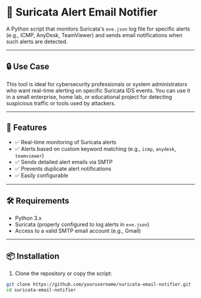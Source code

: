 # 📧 Suricata Alert Email Notifier

A Python script that monitors Suricata's `eve.json` log file for specific alerts (e.g., ICMP, AnyDesk, TeamViewer) and sends email notifications when such alerts are detected.

---

## 🔒 Use Case

This tool is ideal for cybersecurity professionals or system administrators who want real-time alerting on specific Suricata IDS events. You can use it in a small enterprise, home lab, or educational project for detecting suspicious traffic or tools used by attackers.

---

## 🚀 Features

- ✅ Real-time monitoring of Suricata alerts
- ✅ Alerts based on custom keyword matching (e.g., `icmp`, `anydesk`, `teamviewer`)
- ✅ Sends detailed alert emails via SMTP
- ✅ Prevents duplicate alert notifications
- ✅ Easily configurable

---

## 🛠️ Requirements

- Python 3.x
- Suricata (properly configured to log alerts in `eve.json`)
- Access to a valid SMTP email account (e.g., Gmail)

---

## 📦 Installation

1. Clone the repository or copy the script:

```bash
git clone https://github.com/yourusername/suricata-email-notifier.git
cd suricata-email-notifier


